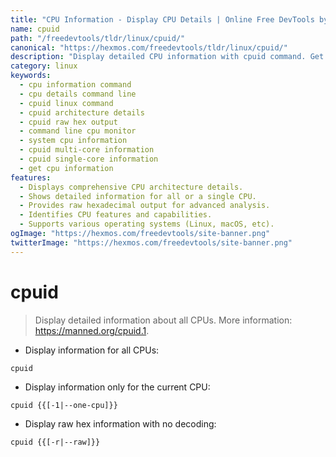 ```yaml
---
title: "CPU Information - Display CPU Details | Online Free DevTools by Hexmos"
name: cpuid
path: "/freedevtools/tldr/linux/cpuid/"
canonical: "https://hexmos.com/freedevtools/tldr/linux/cpuid/"
description: "Display detailed CPU information with cpuid command. Get comprehensive CPU architecture and feature insights using this command-line tool. Free online tool, no registration required."
category: linux
keywords:
  - cpu information command
  - cpu details command line
  - cpuid linux command
  - cpuid architecture details
  - cpuid raw hex output
  - command line cpu monitor
  - system cpu information
  - cpuid multi-core information
  - cpuid single-core information
  - get cpu information
features:
  - Displays comprehensive CPU architecture details.
  - Shows detailed information for all or a single CPU.
  - Provides raw hexadecimal output for advanced analysis.
  - Identifies CPU features and capabilities.
  - Supports various operating systems (Linux, macOS, etc).
ogImage: "https://hexmos.com/freedevtools/site-banner.png"
twitterImage: "https://hexmos.com/freedevtools/site-banner.png"
---
```


# cpuid

> Display detailed information about all CPUs.
> More information: <https://manned.org/cpuid.1>.

- Display information for all CPUs:

`cpuid`

- Display information only for the current CPU:

`cpuid {{[-1|--one-cpu]}}`

- Display raw hex information with no decoding:

`cpuid {{[-r|--raw]}}`
